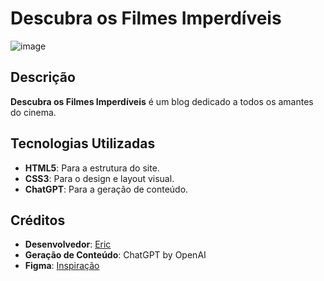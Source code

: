 # Descubra os Filmes Imperdíveis

![image](https://github.com/desenvolvedoreric/blog-filmes/assets/170217567/555c00f9-1800-4261-ae58-0495f958e1af)

## Descrição

**Descubra os Filmes Imperdíveis** é um blog dedicado a todos os amantes do cinema.

## Tecnologias Utilizadas

- **HTML5**: Para a estrutura do site.
- **CSS3**: Para o design e layout visual.
- **ChatGPT**: Para a geração de conteúdo.

## Créditos

- **Desenvolvedor**: [Eric](https://github.com/desenvolvedoreric)
- **Geração de Conteúdo**: ChatGPT by OpenAI
- **Figma**: [Inspiração](https://www.figma.com/community/file/1061110744289086034/blogga?searchSessionId=lwczepn0-3cq4wjn7z9)

